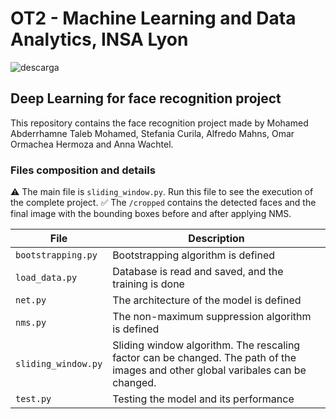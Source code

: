 # OT2 - Machine Learning and Data Analytics, INSA Lyon

![descarga](https://user-images.githubusercontent.com/53874772/205325067-f993b168-918e-408e-9bb4-8d956d65b250.png)

## Deep Learning for face recognition project

This repository contains the face recognition project made by Mohamed Abderrhamne Taleb Mohamed, Stefania Curila, Alfredo Mahns, Omar Ormachea Hermoza and Anna Wachtel.

### Files composition and details

:warning: The main file is ``` sliding_window.py ```. Run this file to see the execution of the complete project.
:white_check_mark: The ``` /cropped ``` contains the detected faces and the final image with the bounding boxes before and after applying NMS. 

| File | Description |
| --- | --- |
| ``` bootstrapping.py ``` | Bootstrapping algorithm is defined |
| ``` load_data.py ``` | Database is read and saved, and the training is done |
| ``` net.py ``` | The architecture of the model is defined |
| ``` nms.py ``` | The non-maximum suppression algorithm is defined |
| ``` sliding_window.py ``` | Sliding window algorithm. The rescaling factor can be changed. The path of the images and other global varibales can be changed. |
| ``` test.py ``` | Testing the model and its performance |
